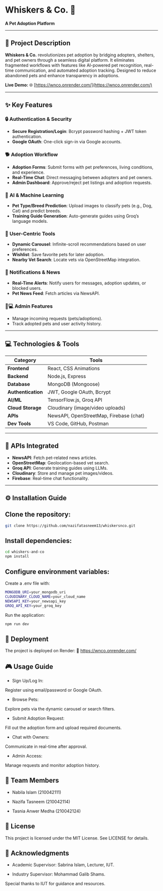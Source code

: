 # Whiskers & Co. 🐾  
**A Pet Adoption Platform**  

---



## 🚀 Project Description  
**Whiskers & Co.** revolutionizes pet adoption by bridging adopters, shelters, and pet owners through a seamless digital platform. It eliminates fragmented workflows with features like AI-powered pet recognition, real-time communication, and automated adoption tracking. Designed to reduce abandoned pets and enhance transparency in adoptions.  

**Live Demo:** 🌐 [https://wnco.onrender.com/](https://wnco.onrender.com/)  

---

## ✨ Key Features  

### 🔒 **Authentication & Security**  
- **Secure Registration/Login**: Bcrypt password hashing + JWT token authentication.  
- **Google OAuth**: One-click sign-in via Google accounts.  

### 🐕 **Adoption Workflow**  
- **Adoption Forms**: Submit forms with pet preferences, living conditions, and experience.  
- **Real-Time Chat**: Direct messaging between adopters and pet owners.  
- **Admin Dashboard**: Approve/reject pet listings and adoption requests.  

### 🤖 **AI & Machine Learning**  
- **Pet Type/Breed Prediction**: Upload images to classify pets (e.g., Dog, Cat) and predict breeds.  
- **Training Guide Generation**: Auto-generate guides using Groq’s language models.  

### 🎯 **User-Centric Tools**  
- **Dynamic Carousel**: Infinite-scroll recommendations based on user preferences.  
- **Wishlist**: Save favorite pets for later adoption.  
- **Nearby Vet Search**: Locate vets via OpenStreetMap integration.  

### 📢 **Notifications & News**  
- **Real-Time Alerts**: Notify users for messages, adoption updates, or blocked users.  
- **Pet News Feed**: Fetch articles via NewsAPI.  

### 👩💻 **Admin Features**  
- Manage incoming requests (pets/adoptions).  
- Track adopted pets and user activity history.  

---

## 💻 Technologies & Tools  
| **Category**       | **Tools**                                                                 |  
|---------------------|--------------------------------------------------------------------------|  
| **Frontend**        | React, CSS Animations                                                   |  
| **Backend**         | Node.js, Express                                                        |  
| **Database**        | MongoDB (Mongoose)                                                      |  
| **Authentication**  | JWT, Google OAuth, Bcrypt                                               |  
| **AI/ML**           | TensorFlow.js, Groq API                                                 |  
| **Cloud Storage**   | Cloudinary (image/video uploads)                                        |  
| **APIs**            | NewsAPI, OpenStreetMap, Firebase (chat)                                 |  
| **Dev Tools**       | VS Code, GitHub, Postman                                                |  

---

## 🔌 APIs Integrated  
- **NewsAPI**: Fetch pet-related news articles.  
- **OpenStreetMap**: Geolocation-based vet search.  
- **Groq API**: Generate training guides using LLMs.  
- **Cloudinary**: Store and manage pet images/videos.  
- **Firebase**: Real-time chat functionality.  

---

## ⚙️ Installation Guide  
## **Clone the repository**:  
   ```bash  
   git clone https://github.com/nazifatasneem13/whiskersnco.git
   ```
## **Install dependencies**:

 ```bash  
cd whiskers-and-co  
npm install
```  
## **Configure environment variables**:
 Create a .env file with:
```bash  
MONGODB_URI=your_mongodb_uri  
CLOUDINARY_CLOUD_NAME=your_cloud_name  
NEWSAPI_KEY=your_newsapi_key  
GROQ_API_KEY=your_groq_key
```
Run the application:


 ```bash  
npm run dev
```  
## 🚀 Deployment
The project is deployed on Render:
🔗 https://wnco.onrender.com/

## 🎮 Usage Guide
- Sign Up/Log In:

Register using email/password or Google OAuth.

- Browse Pets:

Explore pets via the dynamic carousel or search filters.

- Submit Adoption Request:

Fill out the adoption form and upload required documents.

- Chat with Owners:

Communicate in real-time after approval.

- Admin Access:

Manage requests and monitor adoption history.
## 👥 Team Members
- Nabila Islam (210042111)

- Nazifa Tasneem (210042114)

- Tasnia Anwer Medha (210042124)

## 📜 License
This project is licensed under the MIT License. See LICENSE for details.

## 🙏 Acknowledgments
- Academic Supervisor: Sabrina Islam, Lecturer, IUT.

- Industry Supervisor: Mohammad Galib Shams.

Special thanks to IUT for guidance and resources.
